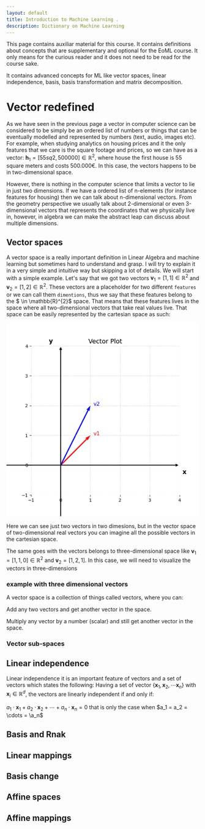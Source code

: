 ```yaml
---
layout: default
title: Introduction to Machine Learning .
description: Dictionary on Machine Learning
---
```


This page contains auxiliar material for this course. It contains definitions about concepts that are supplementary and optional for the EoML course. It only means for the curious reader and it does not need to be read for the course sake.

It contains advanced concepts for ML like vector spaces, linear independence, basis, basis transformation and matrix decomposition. 



# Vector redefined

As we have seen in the previous page a vector in computer science can be considered to be simply be an ordered list of numbers or things that can be eventually modelled and represented by numbers (text, audio, images etc). For example, when studying analytics on housing prices and it the only features that we care is the square footage and prices, so we can have as a vector:  $\mathbf{h}_1 = [55sq2, 500000] \in \mathbb{R}^{2}$, where house the first house is 55 square meters and costs 500.000€. In this case, the vectors happens to be in two-dimensional space.

However, there is nothing in the computer science that limits a vector to lie in just two dimensions. If we have a ordered list of n-elements (for instance features for housing) then we can talk about n-dimensional vectors. From the geometry perspective we usually talk about 2-dimensional or even 3-dimensional vectors that represents the coordinates that we physically live in, however, in algebra we can make the abstract leap can discuss about multiple dimensions.

## Vector spaces

A vector space is a really important definition in Linear Algebra and machine learning but sometimes hard to understand and grasp. I will try to explain it in a very simple and intuitive way but skipping a lot of details. We will start with a simple example. Let's say that we got two vectors $\mathbf{v}_1 = [1, 1] \in \mathbb{R}^{2}$ and $\mathbf{v}_2 = [1, 2]  \in \mathbb{R}^{2}$. These vectors are a placeholder for two different `features` or we can call them `dimentions`, thus we say that these features belong to the $ \in \mathbb{R}^{2}$ space. That means that these features lives in the space where all two-dimensional vectors that take real values live. That space can be easily represented by the cartesian space as such:

<p align="center">
  <img src="images/vectors.png" alt="Sublime's custom image"/>
</p>

Here we can see just two vectors in two dimesions, but in the vector space of two-dimensional real vectors you can imagine all the possible vectors in the cartesian space.

The same goes with the vectors belongs to three-dimensional space like $\mathbf{v}_1 = [1, 1, 0] \in \mathbb{R}^{2}$ and $\mathbf{v}_2 = [1, 2, 1]$. In this case, we will need to visualize the vectors in three-dimensions 

### example with three dimensional vectors

A vector space is a collection of things called vectors, where you can:

Add any two vectors and get another vector in the space.

Multiply any vector by a number (scalar) and still get another vector in the space.

### Vector sub-spaces

## Linear independence

Linear independence it is an important feature of vectors and a set of vectors which states the following: Having a set of vector $\{ \mathbf{x}_1, \mathbf{x}_2, \cdots \mathbf{x}_n  \}$ with $\mathbf{x}_i \in \mathbb{R}^{d}$, the vectors are linearly independent if and only if:

$a_1 \cdot \mathbf{x}_1 + a_2 \cdot \mathbf{x}_2 + \cdots + a_n \cdot \mathbf{x}_n = 0$ that is only the case when $a_1 = a_2 = \cdots = \a_n$

## Basis and Rnak

## Linear mappings

## Basis change

## Affine spaces

## Affine mappings